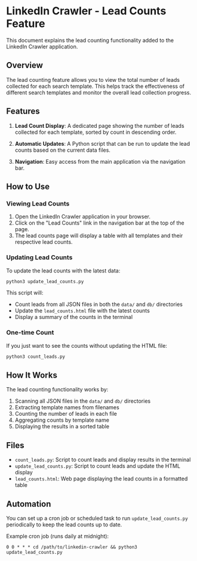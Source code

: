 # LinkedIn Crawler - Lead Counts Feature

This document explains the lead counting functionality added to the LinkedIn Crawler application.

## Overview

The lead counting feature allows you to view the total number of leads collected for each search template. This helps track the effectiveness of different search templates and monitor the overall lead collection progress.

## Features

1. **Lead Count Display**: A dedicated page showing the number of leads collected for each template, sorted by count in descending order.

2. **Automatic Updates**: A Python script that can be run to update the lead counts based on the current data files.

3. **Navigation**: Easy access from the main application via the navigation bar.

## How to Use

### Viewing Lead Counts

1. Open the LinkedIn Crawler application in your browser.
2. Click on the "Lead Counts" link in the navigation bar at the top of the page.
3. The lead counts page will display a table with all templates and their respective lead counts.

### Updating Lead Counts

To update the lead counts with the latest data:

```bash
python3 update_lead_counts.py
```

This script will:
- Count leads from all JSON files in both the `data/` and `db/` directories
- Update the `lead_counts.html` file with the latest counts
- Display a summary of the counts in the terminal

### One-time Count

If you just want to see the counts without updating the HTML file:

```bash
python3 count_leads.py
```

## How It Works

The lead counting functionality works by:

1. Scanning all JSON files in the `data/` and `db/` directories
2. Extracting template names from filenames
3. Counting the number of leads in each file
4. Aggregating counts by template name
5. Displaying the results in a sorted table

## Files

- `count_leads.py`: Script to count leads and display results in the terminal
- `update_lead_counts.py`: Script to count leads and update the HTML display
- `lead_counts.html`: Web page displaying the lead counts in a formatted table

## Automation

You can set up a cron job or scheduled task to run `update_lead_counts.py` periodically to keep the lead counts up to date.

Example cron job (runs daily at midnight):

```
0 0 * * * cd /path/to/linkedin-crawler && python3 update_lead_counts.py
```